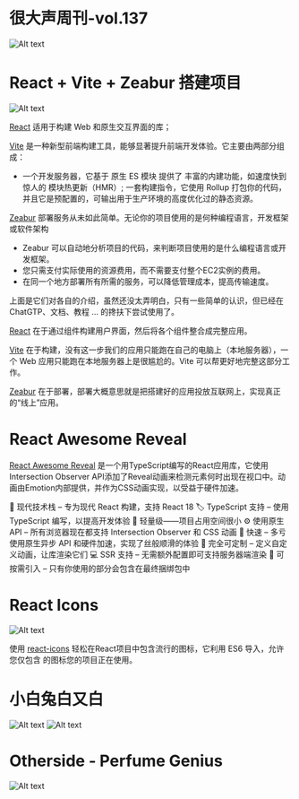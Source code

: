 # 很大声周刊-vol.137
![Alt text](image-46.png)

# React + Vite + Zeabur 搭建项目
![Alt text](1222.png)

[React](https://zh-hans.react.dev/) 适用于构建 Web 和原生交互界面的库；

[Vite](https://cn.vitejs.dev/) 是一种新型前端构建工具，能够显著提升前端开发体验。它主要由两部分组成：
- 一个开发服务器，它基于 原生 ES 模块 提供了 丰富的内建功能，如速度快到惊人的 模块热更新（HMR）;
一套构建指令，它使用 Rollup 打包你的代码，并且它是预配置的，可输出用于生产环境的高度优化过的静态资源。

[Zeabur](https://zeabur.com/zh-CN) 部署服务从未如此简单。无论你的项目使用的是何种编程语言，开发框架或软件架构
- Zeabur 可以自动地分析项目的代码，来判断项目使用的是什么编程语言或开发框架。
- 您只需支付实际使用的资源费用，而不需要支付整个EC2实例的费用。
- 在同一个地方部署所有所需的服务，可以降低管理成本，提高传输速度。

上面是它们对各自的介绍，虽然还没太弄明白，只有一些简单的认识，但已经在 ChatGTP、文档、教程 ... 的搀扶下尝试使用了。

[React](https://zh-hans.react.dev/)  在于通过组件构建用户界面，然后将各个组件整合成完整应用。

[Vite](https://cn.vitejs.dev/) 在于构建，没有这一步我们的应用只能跑在自己的电脑上（本地服务器），一个 Web 应用只能跑在本地服务器上是很尴尬的。Vite 可以帮更好地完整这部分工作。

[Zeabur](https://zeabur.com/zh-CN) 在于部署，部署大概意思就是把搭建好的应用投放互联网上，实现真正的“线上”应用。

# React Awesome Reveal
[React Awesome Reveal](https://github.com/morellodev/react-awesome-reveal?tab=readme-ov-file#features) 是一个用TypeScript编写的React应用库，它使用Intersection Observer API添加了Reveal动画来检测元素何时出现在视口中。动画由Emotion内部提供，并作为CSS动画实现，以受益于硬件加速。

🎁 现代技术栈 – 专为现代 React 构建，支持 React 18
🏷  TypeScript 支持 – 使用 TypeScript 编写，以提高开发体验
🍃 轻量级——项目占用空间很小
⚙️ 使用原生 API – 所有浏览器现在都支持 Intersection Observer 和 CSS 动画
🚀 快速 – 多亏使用原生异步 API 和硬件加速，实现了丝般顺滑的体验
💅 完全可定制 – 定义自定义动画，让库渲染它们
💻 SSR 支持 – 无需额外配置即可支持服务器端渲染
🌳 可按需引入 – 只有你使用的部分会包含在最终捆绑包中

# React Icons
![Alt text](image-44.png)

使用 [react-icons](https://react-icons.github.io/react-icons/) 轻松在React项目中包含流行的图标，它利用 ES6 导入，允许您仅包含 的图标您的项目正在使用。

# 小白兔白又白
![Alt text](%E5%BE%AE%E4%BF%A1%E5%9B%BE%E7%89%87_20231224142101.jpg) 
![Alt text](%E5%BE%AE%E4%BF%A1%E5%9B%BE%E7%89%87_20231224142104.jpg)

# Otherside - Perfume Genius
![Alt text](image-45.png)